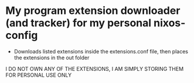 # My program extension downloader (and tracker) for my personal nixos-config

- Downloads listed extensions inside the extensions.conf file, then places the extensions in the out folder

I DO NOT OWN ANY OF THE EXTENSIONS, I AM SIMPLY STORING THEM FOR PERSONAL USE ONLY